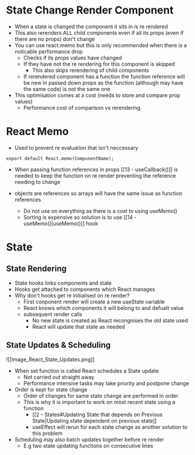 
# State Change Render Component

- When a state is changed the component it sits in is re rendered
- This also rerenders ALL child components even if all its props (even if there are no props) don't change
- You can use react.memo but this is only recommended when there is a noticable performance drop
	- Checks if its props values have changed
	- If they have not the re rendering for this component is skipped
		- This also skips rerendering of child components
	- If rerendered component has a function the function reference will be new in passed down props as the function (although may have the same code) is not the same one
- This optimisation comes at a cost (needs to store and compare prop values)
	- Performance cost of comparison vs rerendering

# React Memo

- Used to prevent re evaluation that isn't neccessary

```JS
export default React.memo(ComponentName);
```

- When passing function references in props [[13 - useCallback()]] is needed to keep the function on re render preventing the reference needing to change

- objects are references so arrays will have the same issue as function references
	- Do not use on everything as there is a cost to using useMemo()
	- Sorting is expensive so solution is to use [[14 - useMemo()|useMemo()]] hook

# State

## State Rendering

- State hooks links components and state
- Hooks get attached to components which React manages
- Why don't hooks get re initialised on re render?
	- First conponent render will create a new useState variable
	- React knows which components it will belong to and defualt value
	- subsequent render calls
		- No new state is created as React recongnises the old state used
		- React will update that state as needed

## State Updates & Scheduling

![[Image_React_State_Updates.png]]

- When set function is called React schedules a State update
	- Not carried out straight away
	- Performance intensive tasks may take priority and postpone change
- Order is kept for state change
	- Order of changes for same state change are performed in order
	- This is why it is important to work on most recent state using a function
		- [[2 - States#Updating State that depends on Previous State|Updating state dependent on previous state]]
		- useEffect will rerun for each state change as another solution to this problem
- Scheduling may also batch updates together before re render
	- E.g two state updating functions on consecutive lines